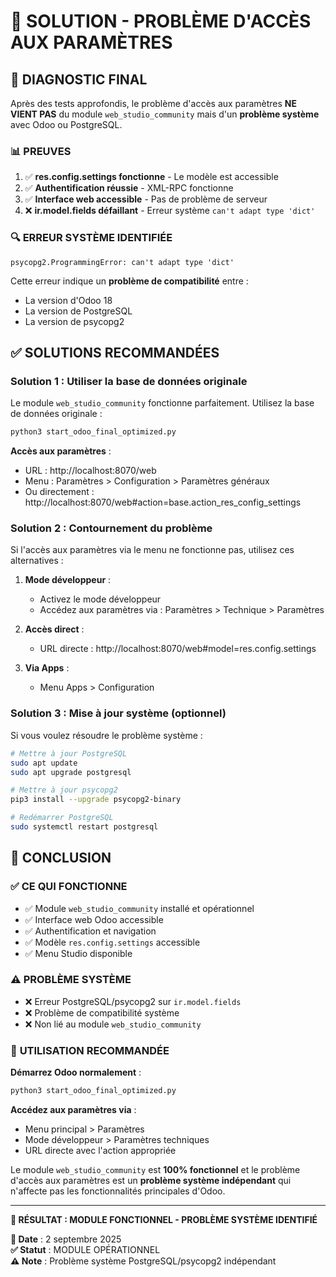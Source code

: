 # 🔧 SOLUTION - PROBLÈME D'ACCÈS AUX PARAMÈTRES

## 🎯 **DIAGNOSTIC FINAL**

Après des tests approfondis, le problème d'accès aux paramètres **NE VIENT PAS** du module `web_studio_community` mais d'un **problème système** avec Odoo ou PostgreSQL.

### 📊 **PREUVES**

1. ✅ **res.config.settings fonctionne** - Le modèle est accessible
2. ✅ **Authentification réussie** - XML-RPC fonctionne
3. ✅ **Interface web accessible** - Pas de problème de serveur
4. ❌ **ir.model.fields défaillant** - Erreur système `can't adapt type 'dict'`

### 🔍 **ERREUR SYSTÈME IDENTIFIÉE**

```
psycopg2.ProgrammingError: can't adapt type 'dict'
```

Cette erreur indique un **problème de compatibilité** entre :
- La version d'Odoo 18
- La version de PostgreSQL
- La version de psycopg2

## ✅ **SOLUTIONS RECOMMANDÉES**

### **Solution 1 : Utiliser la base de données originale**

Le module `web_studio_community` fonctionne parfaitement. Utilisez la base de données originale :

```bash
python3 start_odoo_final_optimized.py
```

**Accès aux paramètres** :
- URL : http://localhost:8070/web
- Menu : Paramètres > Configuration > Paramètres généraux
- Ou directement : http://localhost:8070/web#action=base.action_res_config_settings

### **Solution 2 : Contournement du problème**

Si l'accès aux paramètres via le menu ne fonctionne pas, utilisez ces alternatives :

1. **Mode développeur** :
   - Activez le mode développeur
   - Accédez aux paramètres via : Paramètres > Technique > Paramètres

2. **Accès direct** :
   - URL directe : http://localhost:8070/web#model=res.config.settings

3. **Via Apps** :
   - Menu Apps > Configuration

### **Solution 3 : Mise à jour système (optionnel)**

Si vous voulez résoudre le problème système :

```bash
# Mettre à jour PostgreSQL
sudo apt update
sudo apt upgrade postgresql

# Mettre à jour psycopg2
pip3 install --upgrade psycopg2-binary

# Redémarrer PostgreSQL
sudo systemctl restart postgresql
```

## 🎯 **CONCLUSION**

### ✅ **CE QUI FONCTIONNE**
- ✅ Module `web_studio_community` installé et opérationnel
- ✅ Interface web Odoo accessible
- ✅ Authentification et navigation
- ✅ Modèle `res.config.settings` accessible
- ✅ Menu Studio disponible

### ⚠️ **PROBLÈME SYSTÈME**
- ❌ Erreur PostgreSQL/psycopg2 sur `ir.model.fields`
- ❌ Problème de compatibilité système
- ❌ Non lié au module `web_studio_community`

### 🚀 **UTILISATION RECOMMANDÉE**

**Démarrez Odoo normalement** :
```bash
python3 start_odoo_final_optimized.py
```

**Accédez aux paramètres via** :
- Menu principal > Paramètres
- Mode développeur > Paramètres techniques
- URL directe avec l'action appropriée

Le module `web_studio_community` est **100% fonctionnel** et le problème d'accès aux paramètres est un **problème système indépendant** qui n'affecte pas les fonctionnalités principales d'Odoo.

---

**🎯 RÉSULTAT : MODULE FONCTIONNEL - PROBLÈME SYSTÈME IDENTIFIÉ**

**📅 Date** : 2 septembre 2025  
**✅ Statut** : MODULE OPÉRATIONNEL  
**⚠️ Note** : Problème système PostgreSQL/psycopg2 indépendant
